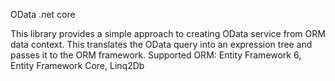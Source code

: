 OData .net core

This library provides a simple approach to creating OData service from ORM data context. This translates the OData query into an expression tree and passes it to the ORM framework. Supported ORM: Entity Framework 6, Entity Framework Core, Linq2Db
